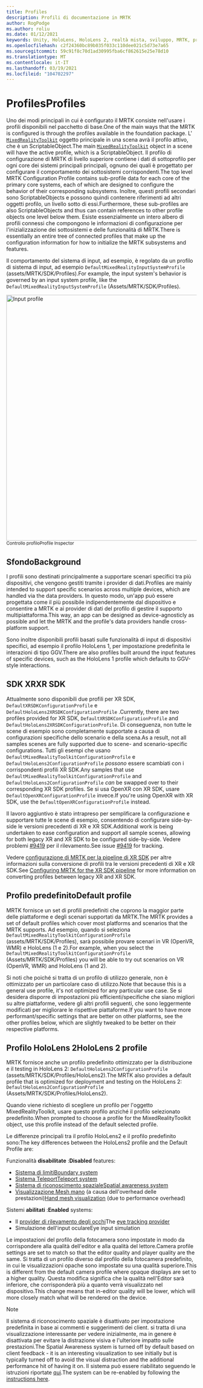 ```yaml
---
title: Profiles
description: Profili di documentazione in MRTK
author: RogPodge
ms.author: roliu
ms.date: 01/12/2021
keywords: Unity, HoloLens, HoloLens 2, realtà mista, sviluppo, MRTK, profili,
ms.openlocfilehash: c2f24360bc89b035f033c110dee021c5d73e7a65
ms.sourcegitcommit: 59c91f8c70d1ad30995fba6cf862615e25e78d10
ms.translationtype: MT
ms.contentlocale: it-IT
ms.lasthandoff: 03/19/2021
ms.locfileid: "104702297"
---
```

# <a name="profiles"></a><span data-ttu-id="286d3-104">Profiles</span><span class="sxs-lookup"><span data-stu-id="286d3-104">Profiles</span></span>

<span data-ttu-id="286d3-105">Uno dei modi principali in cui è configurato il MRTK consiste nell'usare i profili disponibili nel pacchetto di base.</span><span class="sxs-lookup"><span data-stu-id="286d3-105">One of the main ways that the MRTK is configured is through the profiles available in the foundation package.</span></span> <span data-ttu-id="286d3-106">L' [`MixedRealityToolkit`](xref:Microsoft.MixedReality.Toolkit.MixedRealityToolkit) oggetto principale in una scena avrà il profilo attivo, che è un ScriptableObject.</span><span class="sxs-lookup"><span data-stu-id="286d3-106">The main [`MixedRealityToolkit`](xref:Microsoft.MixedReality.Toolkit.MixedRealityToolkit) object in a scene will have the active profile, which is a ScriptableObject.</span></span> <span data-ttu-id="286d3-107">Il profilo di configurazione di MRTK di livello superiore contiene i dati di sottoprofilo per ogni core dei sistemi principali principali, ognuno dei quali è progettato per configurare il comportamento dei sottosistemi corrispondenti.</span><span class="sxs-lookup"><span data-stu-id="286d3-107">The top level MRTK Configuration Profile contains sub-profile data for each core of the primary core systems, each of which are designed to configure the behavior of their corresponding subsystems.</span></span> <span data-ttu-id="286d3-108">Inoltre, questi profili secondari sono ScriptableObjects e possono quindi contenere riferimenti ad altri oggetti profilo, un livello sotto di essi.</span><span class="sxs-lookup"><span data-stu-id="286d3-108">Furthermore, these sub-profiles are also ScriptableObjects and thus can contain references to other profile objects one level below them.</span></span> <span data-ttu-id="286d3-109">Esiste essenzialmente un intero albero di profili connessi che compongono le informazioni di configurazione per l'inizializzazione dei sottosistemi e delle funzionalità di MRTK.</span><span class="sxs-lookup"><span data-stu-id="286d3-109">There is essentially an entire tree of connected profiles that make up the configuration information for how to initialize the MRTK subsystems and features.</span></span>

<span data-ttu-id="286d3-110">Il comportamento del sistema di input, ad esempio, è regolato da un profilo di sistema di input, ad esempio `DefaultMixedRealityInputSystemProfile` (assets/MRTK/SDK/Profiles).</span><span class="sxs-lookup"><span data-stu-id="286d3-110">For example, the input system's behavior is governed by an input system profile, like the `DefaultMixedRealityInputSystemProfile` (Assets/MRTK/SDK/Profiles).</span></span>

<img src="../images/profiles/input_profile.png" width="650px" alt="Input profile" style="display:block;">
<span data-ttu-id="286d3-111"><sup>Controllo profilo</sup></span><span class="sxs-lookup"><span data-stu-id="286d3-111"><sup>Profile Inspector</sup></span></span>

## <a name="background"></a><span data-ttu-id="286d3-112">Sfondo</span><span class="sxs-lookup"><span data-stu-id="286d3-112">Background</span></span>

<span data-ttu-id="286d3-113">I profili sono destinati principalmente a supportare scenari specifici tra più dispositivi, che vengono gestiti tramite i provider di dati.</span><span class="sxs-lookup"><span data-stu-id="286d3-113">Profiles are mainly intended to support specific scenarios across multiple devices, which are handled via the data providers.</span></span> <span data-ttu-id="286d3-114">In questo modo, un'app può essere progettata come il più possibile indipendentemente dal dispositivo e consentire a MRTK e ai provider di dati del profilo di gestire il supporto multipiattaforma.</span><span class="sxs-lookup"><span data-stu-id="286d3-114">This way, an app can be designed as device-agnosticly as possible and let the MRTK and the profile's data providers handle cross-platform support.</span></span>

<span data-ttu-id="286d3-115">Sono inoltre disponibili profili basati sulle funzionalità di input di dispositivi specifici, ad esempio il profilo HoloLens 1, per impostazione predefinita le interazioni di tipo GGV.</span><span class="sxs-lookup"><span data-stu-id="286d3-115">There are also profiles built around the input features of specific devices, such as the HoloLens 1 profile which defaults to GGV-style interactions.</span></span>

## <a name="xr-sdk"></a><span data-ttu-id="286d3-116">SDK XR</span><span class="sxs-lookup"><span data-stu-id="286d3-116">XR SDK</span></span>

<span data-ttu-id="286d3-117">Attualmente sono disponibili due profili per XR SDK, `DefaultXRSDKConfigurationProfile` e `DefaultHoloLens2XRSDKConfigurationProfile` .</span><span class="sxs-lookup"><span data-stu-id="286d3-117">Currently, there are two profiles provided for XR SDK, `DefaultXRSDKConfigurationProfile` and `DefaultHoloLens2XRSDKConfigurationProfile`.</span></span> <span data-ttu-id="286d3-118">Di conseguenza, non tutte le scene di esempio sono completamente supportate a causa di configurazioni specifiche dello scenario e della scena.</span><span class="sxs-lookup"><span data-stu-id="286d3-118">As a result, not all samples scenes are fully supported due to scene- and scenario-specific configurations.</span></span> <span data-ttu-id="286d3-119">Tutti gli esempi che usano `DefaultMixedRealityToolkitConfigurationProfile` e `DefaultHoloLens2ConfigurationProfile` _possono_ essere scambiati con i corrispondenti profili XR SDK.</span><span class="sxs-lookup"><span data-stu-id="286d3-119">Any samples that use `DefaultMixedRealityToolkitConfigurationProfile` and `DefaultHoloLens2ConfigurationProfile` _can_ be swapped over to their corresponding XR SDK profiles.</span></span> <span data-ttu-id="286d3-120">Se si usa OpenXR con XR SDK, usare `DefaultOpenXRConfigurationProfile` invece.</span><span class="sxs-lookup"><span data-stu-id="286d3-120">If you're using OpenXR with XR SDK, use the `DefaultOpenXRConfigurationProfile` instead.</span></span>

<span data-ttu-id="286d3-121">Il lavoro aggiuntivo è stato intrapreso per semplificare la configurazione e supportare tutte le scene di esempio, consentendo di configurare side-by-side le versioni precedenti di XR e XR SDK.</span><span class="sxs-lookup"><span data-stu-id="286d3-121">Additional work is being undertaken to ease configuration and support all sample scenes, allowing for both legacy XR and XR SDK to be configured side-by-side.</span></span> <span data-ttu-id="286d3-122">Vedere problemi [#9419](https://github.com/microsoft/MixedRealityToolkit-Unity/issues/9419) per il rilevamento.</span><span class="sxs-lookup"><span data-stu-id="286d3-122">See issue [#9419](https://github.com/microsoft/MixedRealityToolkit-Unity/issues/9419) for tracking.</span></span>

<span data-ttu-id="286d3-123">Vedere [configurazione di MRTK per la pipeline di XR SDK](../../configuration/getting-started-with-mrtk-and-xrsdk.md#configuring-mrtk-for-the-xr-sdk-pipeline) per altre informazioni sulla conversione di profili tra le versioni precedenti di XR e XR SDK.</span><span class="sxs-lookup"><span data-stu-id="286d3-123">See [Configuring MRTK for the XR SDK pipeline](../../configuration/getting-started-with-mrtk-and-xrsdk.md#configuring-mrtk-for-the-xr-sdk-pipeline) for more information on converting profiles between legacy XR and XR SDK.</span></span>

## <a name="default-profile"></a><span data-ttu-id="286d3-124">Profilo predefinito</span><span class="sxs-lookup"><span data-stu-id="286d3-124">Default profile</span></span>

<span data-ttu-id="286d3-125">MRTK fornisce un set di profili predefiniti che coprono la maggior parte delle piattaforme e degli scenari supportati da MRTK.</span><span class="sxs-lookup"><span data-stu-id="286d3-125">The MRTK provides a set of default profiles which cover most platforms and scenarios that the MRTK supports.</span></span> <span data-ttu-id="286d3-126">Ad esempio, quando si seleziona `DefaultMixedRealityToolkitConfigurationProfile` (assets/MRTK/SDK/Profiles), sarà possibile provare scenari in VR (OpenVR, WMR) e HoloLens (1 e 2).</span><span class="sxs-lookup"><span data-stu-id="286d3-126">For example, when you select the `DefaultMixedRealityToolkitConfigurationProfile` (Assets/MRTK/SDK/Profiles) you will be able to try out scenarios on VR (OpenVR, WMR) and HoloLens (1 and 2).</span></span>

<span data-ttu-id="286d3-127">Si noti che poiché si tratta di un profilo di utilizzo generale, non è ottimizzato per un particolare caso di utilizzo.</span><span class="sxs-lookup"><span data-stu-id="286d3-127">Note that because this is a general use profile, it's not optimized for any particular use case.</span></span> <span data-ttu-id="286d3-128">Se si desidera disporre di impostazioni più efficienti/specifiche che siano migliori su altre piattaforme, vedere gli altri profili seguenti, che sono leggermente modificati per migliorare le rispettive piattaforme.</span><span class="sxs-lookup"><span data-stu-id="286d3-128">If you want to have more performant/specific settings that are better on other platforms, see the other profiles below, which are slightly tweaked to be better on their respective platforms.</span></span>

## <a name="hololens-2-profile"></a><span data-ttu-id="286d3-129">Profilo HoloLens 2</span><span class="sxs-lookup"><span data-stu-id="286d3-129">HoloLens 2 profile</span></span>

<span data-ttu-id="286d3-130">MRTK fornisce anche un profilo predefinito ottimizzato per la distribuzione e il testing in HoloLens 2: `DefaultHoloLens2ConfigurationProfile` (assets/MRTK/SDK/Profiles/HoloLens2).</span><span class="sxs-lookup"><span data-stu-id="286d3-130">The MRTK also provides a default profile that is optimized for deployment and testing on the HoloLens 2: `DefaultHoloLens2ConfigurationProfile` (Assets/MRTK/SDK/Profiles/HoloLens2).</span></span>

<span data-ttu-id="286d3-131">Quando viene richiesto di scegliere un profilo per l'oggetto MixedRealityToolkit, usare questo profilo anziché il profilo selezionato predefinito.</span><span class="sxs-lookup"><span data-stu-id="286d3-131">When prompted to choose a profile for the MixedRealityToolkit object, use this profile instead of the default selected profile.</span></span>

<span data-ttu-id="286d3-132">Le differenze principali tra il profilo HoloLens2 e il profilo predefinito sono:</span><span class="sxs-lookup"><span data-stu-id="286d3-132">The key differences between the HoloLens2 profile and the Default Profile are:</span></span>

<span data-ttu-id="286d3-133">Funzionalità **disabilitate** :</span><span class="sxs-lookup"><span data-stu-id="286d3-133">**Disabled** features:</span></span>

- [<span data-ttu-id="286d3-134">Sistema di limiti</span><span class="sxs-lookup"><span data-stu-id="286d3-134">Boundary system</span></span>](../boundary/boundary-system-getting-started.md)
- [<span data-ttu-id="286d3-135">Sistema Teleport</span><span class="sxs-lookup"><span data-stu-id="286d3-135">Teleport system</span></span>](../teleport-system/teleport-system.md)
- [<span data-ttu-id="286d3-136">Sistema di riconoscimento spaziale</span><span class="sxs-lookup"><span data-stu-id="286d3-136">Spatial awareness system</span></span>](../spatial-awareness/spatial-awareness-getting-started.md)
- <span data-ttu-id="286d3-137">[Visualizzazione Mesh mano](../input/hand-tracking.md) (a causa dell'overhead delle prestazioni)</span><span class="sxs-lookup"><span data-stu-id="286d3-137">[Hand mesh visualization](../input/hand-tracking.md) (due to performance overhead)</span></span>

<span data-ttu-id="286d3-138">Sistemi **abilitati** :</span><span class="sxs-lookup"><span data-stu-id="286d3-138">**Enabled** systems:</span></span>

- <span data-ttu-id="286d3-139">Il [provider di rilevamento degli occhi](../input/eye-tracking/eye-tracking-main.md)</span><span class="sxs-lookup"><span data-stu-id="286d3-139">The [eye tracking provider](../input/eye-tracking/eye-tracking-main.md)</span></span>
- <span data-ttu-id="286d3-140">Simulazione dell'input oculare</span><span class="sxs-lookup"><span data-stu-id="286d3-140">Eye input simulation</span></span>

<span data-ttu-id="286d3-141">Le impostazioni del profilo della fotocamera sono impostate in modo da corrispondere alla qualità dell'editor e alla qualità del lettore.</span><span class="sxs-lookup"><span data-stu-id="286d3-141">Camera profile settings are set to match so that the editor quality and player quality are the same.</span></span> <span data-ttu-id="286d3-142">Si tratta di un profilo diverso dal profilo della fotocamera predefinito, in cui le visualizzazioni opache sono impostate su una qualità superiore.</span><span class="sxs-lookup"><span data-stu-id="286d3-142">This is different from the default camera profile where opaque displays are set to a higher quality.</span></span> <span data-ttu-id="286d3-143">Questa modifica significa che la qualità nell'Editor sarà inferiore, che corrisponderà più a quanto verrà visualizzato nel dispositivo.</span><span class="sxs-lookup"><span data-stu-id="286d3-143">This change means that in-editor quality will be lower, which will more closely match what will be rendered on the device.</span></span>

> [!NOTE]
> <span data-ttu-id="286d3-144">Il sistema di riconoscimento spaziale è disattivato per impostazione predefinita in base ai commenti e suggerimenti dei client. si tratta di una visualizzazione interessante per vedere inizialmente, ma in genere è disattivata per evitare la distrazione visiva e l'ulteriore impatto sulle prestazioni.</span><span class="sxs-lookup"><span data-stu-id="286d3-144">The Spatial Awareness system is turned off by default based on client feedback - it is an interesting visualization to see initially but is typically turned off to avoid the visual distraction and the additional performance hit of having it on.</span></span> <span data-ttu-id="286d3-145">Il sistema può essere riabilitato seguendo le istruzioni riportate [qui](../spatial-awareness/spatial-awareness-getting-started.md).</span><span class="sxs-lookup"><span data-stu-id="286d3-145">The system can be re-enabled by following the [instructions here](../spatial-awareness/spatial-awareness-getting-started.md).</span></span>
